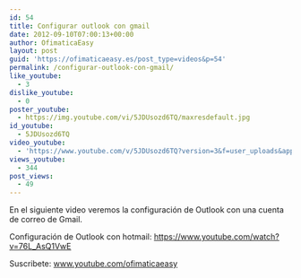 ```yaml
---
id: 54
title: Configurar outlook con gmail
date: 2012-09-10T07:00:13+00:00
author: OfimaticaEasy
layout: post
guid: 'https://ofimaticaeasy.es/post_type=videos&p=54'
permalink: /configurar-outlook-con-gmail/
like_youtube:
  - 3
dislike_youtube:
  - 0
poster_youtube:
  - https://img.youtube.com/vi/5JDUsozd6TQ/maxresdefault.jpg
id_youtube:
  - 5JDUsozd6TQ
video_youtube:
  - 'https://www.youtube.com/v/5JDUsozd6TQ?version=3&f=user_uploads&app=youtube_gdata'
views_youtube:
  - 344
post_views:
  - 49
---
```

En el siguiente video veremos la configuración de Outlook con una cuenta de correo de Gmail.

Configuración de Outlook con hotmail: https://www.youtube.com/watch?v=76L_AsQ1VwE

Suscribete: www.youtube.com/ofimaticaeasy